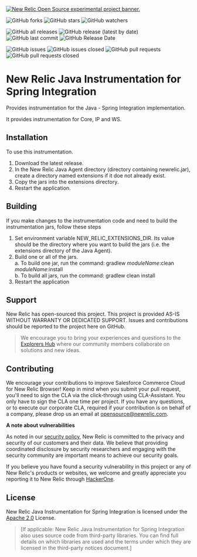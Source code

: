 <a href="https://opensource.newrelic.com/oss-category/#new-relic-experimental"><picture><source media="(prefers-color-scheme: dark)" srcset="https://github.com/newrelic/opensource-website/raw/main/src/images/categories/dark/Experimental.png"><source media="(prefers-color-scheme: light)" srcset="https://github.com/newrelic/opensource-website/raw/main/src/images/categories/Experimental.png"><img alt="New Relic Open Source experimental project banner." src="https://github.com/newrelic/opensource-website/raw/main/src/images/categories/Experimental.png"></picture></a>


![GitHub forks](https://img.shields.io/github/forks/newrelic-experimental/newrelic-java-spring-integration?style=social)
![GitHub stars](https://img.shields.io/github/stars/newrelic-experimental/newrelic-java-spring-integration?style=social)
![GitHub watchers](https://img.shields.io/github/watchers/newrelic-experimental/newrelic-java-spring-integration?style=social)

![GitHub all releases](https://img.shields.io/github/downloads/newrelic-experimental/newrelic-java-spring-integration/total)
![GitHub release (latest by date)](https://img.shields.io/github/v/release/newrelic-experimental/newrelic-java-spring-integration)
![GitHub last commit](https://img.shields.io/github/last-commit/newrelic-experimental/newrelic-java-spring-integration)
![GitHub Release Date](https://img.shields.io/github/release-date/newrelic-experimental/newrelic-java-spring-integration)


![GitHub issues](https://img.shields.io/github/issues/newrelic-experimental/newrelic-java-spring-integration)
![GitHub issues closed](https://img.shields.io/github/issues-closed/newrelic-experimental/newrelic-java-spring-integration)
![GitHub pull requests](https://img.shields.io/github/issues-pr/newrelic-experimental/newrelic-java-spring-integration)
![GitHub pull requests closed](https://img.shields.io/github/issues-pr-closed/newrelic-experimental/newrelic-java-spring-integration)


# New Relic Java Instrumentation for Spring Integration

Provides instrumentation for the Java - Spring Integration implementation. 

It provides instrumentation for Core, IP and WS.


## Installation

To use this instrumentation.   
1. Download the latest release.    
2. In the New Relic Java Agent directory (directory containing newrelic.jar), create a directory named extensions if it doe not already exist.   
3. Copy the jars into the extensions directory.   
4. Restart the application.   


## Building

If you make changes to the instrumentation code and need to build the instrumentation jars, follow these steps
1. Set environment variable NEW_RELIC_EXTENSIONS_DIR.  Its value should be the directory where you want to build the jars (i.e. the extensions directory of the Java Agent).   
2. Build one or all of the jars.   
a. To build one jar, run the command:  gradlew _moduleName_:clean  _moduleName_:install    
b. To build all jars, run the command: gradlew clean install
3. Restart the application

## Support

New Relic has open-sourced this project. This project is provided AS-IS WITHOUT WARRANTY OR DEDICATED SUPPORT. Issues and contributions should be reported to the project here on GitHub.

>We encourage you to bring your experiences and questions to the [Explorers Hub](https://discuss.newrelic.com) where our community members collaborate on solutions and new ideas.

## Contributing

We encourage your contributions to improve Salesforce Commerce Cloud for New Relic Browser! Keep in mind when you submit your pull request, you'll need to sign the CLA via the click-through using CLA-Assistant. You only have to sign the CLA one time per project. If you have any questions, or to execute our corporate CLA, required if your contribution is on behalf of a company, please drop us an email at opensource@newrelic.com.

**A note about vulnerabilities**

As noted in our [security policy](../../security/policy), New Relic is committed to the privacy and security of our customers and their data. We believe that providing coordinated disclosure by security researchers and engaging with the security community are important means to achieve our security goals.

If you believe you have found a security vulnerability in this project or any of New Relic's products or websites, we welcome and greatly appreciate you reporting it to New Relic through [HackerOne](https://hackerone.com/newrelic).

## License

New Relic Java Instrumentation for Spring Integration is licensed under the [Apache 2.0](http://apache.org/licenses/LICENSE-2.0.txt) License.

>[If applicable: New Relic Java Instrumentation for Spring Integration also uses source code from third-party libraries. You can find full details on which libraries are used and the terms under which they are licensed in the third-party notices document.]
